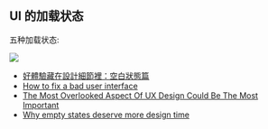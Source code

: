 ## UI 的加载状态

五种加载状态:

![](https://cdn-images-1.medium.com/max/1600/1*Wd1mjkmzqlVEB-hyGDA4_w.jpeg)


- [好體驗藏在設計細節裡：空白狀態篇](https://medium.com/@sophiacheng/%E5%A5%BD%E9%AB%94%E9%A9%97%E8%97%8F%E5%9C%A8%E8%A8%AD%E8%A8%88%E7%B4%B0%E7%AF%80%E8%A3%A1-%E7%A9%BA%E7%99%BD%E7%8B%80%E6%85%8B%E7%AF%87-9c3d6a6d5549)
- [How to fix a bad user interface](http://scotthurff.com/posts/why-your-user-interface-is-awkward-youre-ignoring-the-ui-stack)
- [The Most Overlooked Aspect Of UX Design Could Be The Most Important](https://techcrunch.com/2015/11/22/the-most-overlooked-aspect-of-ux-design-could-be-the-most-important/)
- [Why empty states deserve more design time](https://www.invisionapp.com/inside-design/why-empty-states-deserve-more-design-time/)

